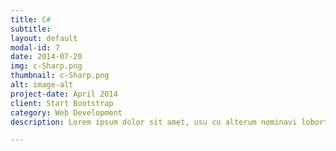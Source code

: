 ```yaml
---
title: C#
subtitle: 
layout: default
modal-id: 7
date: 2014-07-20
img: c-Sharp.png
thumbnail: c-Sharp.png
alt: image-alt
project-date: April 2014
client: Start Bootstrap
category: Web Development
description: Lorem ipsum dolor sit amet, usu cu alterum nominavi lobortis. At duo novum diceret. Tantas apeirian vix et, usu sanctus postulant inciderint ut, populo diceret necessitatibus in vim. Cu eum dicam feugiat noluisse.

---
```

